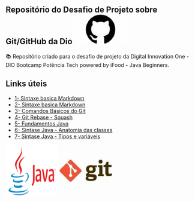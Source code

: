 
## Repositório do Desafio de Projeto sobre Git/GitHub da Dio [![Imagem logo git](/Imagens/logo_github.jpg)](https://github.com/RafaelaDiniz?tab=repositories)

 

📚 Repositório criado para o desafio de projeto da Digital Innovation One - DIO
          Bootcamp Potência Tech powered by iFood - Java Beginners.



## Links úteis

- [1- Sintaxe basica Markdown](https://www.markdownguide.org/basic-syntax/)
- [2- Sintaxe basica Markdown](https://markdown.net.br/sintaxe-basica/)
- [3- Comandos Básicos do Git](https://github.com/RafaelaDiniz/dio-desafio-github-primeiro-repc/blob/main/introdu%C3%A7%C3%A3o%20ao%20Git%20e%20GitHUB/Comandos%20basicos%20Git.md)
- [4- Git Rebase - Squash](https://github.com/RafaelaDiniz/dio-desafio-github-primeiro-repc/blob/main/introdu%C3%A7%C3%A3o%20ao%20Git%20e%20GitHUB/Git%20Rebase%20-%20Squash.md)
- [5- Fundamentos Java](https://github.com/RafaelaDiniz/dio-desafio-github-primeiro-repc/blob/main/Java/Java%20Fundamentos.md)
- [6- Sintase Java - Anatomia das classes](https://glysns.gitbook.io/java-basico/sintaxe/anatomia-das-classes)
- [7- Sintase Java - Tipos e variáveis](https://glysns.gitbook.io/java-basico/sintaxe/variaveis)


[![Imagem logo java](Imagens/logo_java.png)](https://www.java.com/pt-BR)
[![Imagem logo git](/Imagens/logo_git.jpg)](https://git-scm.com/)
